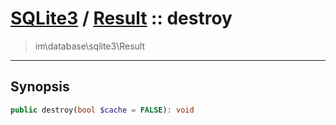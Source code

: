 # [SQLite3](sqlite.md) / [Result](sqlite-Result.md) :: destroy
 > im\database\sqlite3\Result
____

## Synopsis
```php
public destroy(bool $cache = FALSE): void
```
